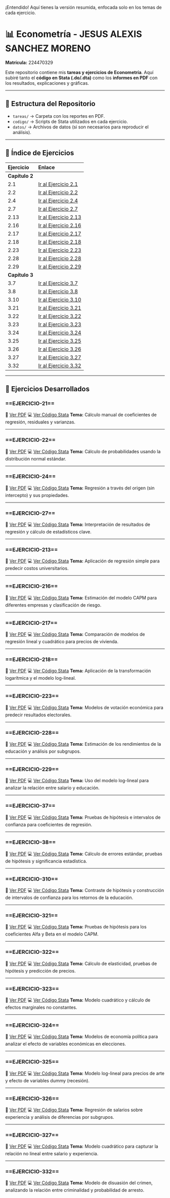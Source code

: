 ¡Entendido\! Aquí tienes la versión resumida, enfocada solo en los temas de cada ejercicio.

# 📊 Econometría - JESUS ALEXIS SANCHEZ MORENO

**Matrícula:** 224470329

Este repositorio contiene mis **tareas y ejercicios de Econometría**.
Aquí subiré tanto el **código en Stata (.do/.dta)** como los **informes en PDF** con los resultados, explicaciones y gráficas.

-----

## 📂 Estructura del Repositorio

  - `tareas/` → Carpeta con los reportes en PDF.
  - `codigo/` → Scripts de Stata utilizados en cada ejercicio.
  - `datos/` → Archivos de datos (si son necesarios para reproducir el análisis).

-----

## 📑 Índice de Ejercicios

| Ejercicio | Enlace |
| :--- | :--- |
| **Capítulo 2** | |
| 2.1 | [Ir al Ejercicio 2.1](https://www.google.com/search?q=%23ejercicio-21) |
| 2.2 | [Ir al Ejercicio 2.2](https://www.google.com/search?q=%23ejercicio-22) |
| 2.4 | [Ir al Ejercicio 2.4](https://www.google.com/search?q=%23ejercicio-24) |
| 2.7 | [Ir al Ejercicio 2.7](https://www.google.com/search?q=%23ejercicio-27) |
| 2.13 | [Ir al Ejercicio 2.13](https://www.google.com/search?q=%23ejercicio-213) |
| 2.16 | [Ir al Ejercicio 2.16](https://www.google.com/search?q=%23ejercicio-216) |
| 2.17 | [Ir al Ejercicio 2.17](https://www.google.com/search?q=%23ejercicio-217) |
| 2.18 | [Ir al Ejercicio 2.18](https://www.google.com/search?q=%23ejercicio-218) |
| 2.23 | [Ir al Ejercicio 2.23](https://www.google.com/search?q=%23ejercicio-223) |
| 2.28 | [Ir al Ejercicio 2.28](https://www.google.com/search?q=%23ejercicio-228) |
| 2.29 | [Ir al Ejercicio 2.29](https://www.google.com/search?q=%23ejercicio-229) |
| **Capítulo 3** | |
| 3.7 | [Ir al Ejercicio 3.7](https://www.google.com/search?q=%23ejercicio-37) |
| 3.8 | [Ir al Ejercicio 3.8](https://www.google.com/search?q=%23ejercicio-38) |
| 3.10 | [Ir al Ejercicio 3.10](https://www.google.com/search?q=%23ejercicio-310) |
| 3.21 | [Ir al Ejercicio 3.21](https://www.google.com/search?q=%23ejercicio-321) |
| 3.22 | [Ir al Ejercicio 3.22](https://www.google.com/search?q=%23ejercicio-322) |
| 3.23 | [Ir al Ejercicio 3.23](https://www.google.com/search?q=%23ejercicio-323) |
| 3.24 | [Ir al Ejercicio 3.24](https://www.google.com/search?q=%23ejercicio-324) |
| 3.25 | [Ir al Ejercicio 3.25](https://www.google.com/search?q=%23ejercicio-325) |
| 3.26 | [Ir al Ejercicio 3.26](https://www.google.com/search?q=%23ejercicio-326) |
| 3.27 | [Ir al Ejercicio 3.27](https://www.google.com/search?q=%23ejercicio-327) |
| 3.32 | [Ir al Ejercicio 3.32](https://www.google.com/search?q=%23ejercicio-332) |

-----

## 📘 Ejercicios Desarrollados

### \==EJERCICIO-21==

📄 [Ver PDF](https://www.google.com/search?q=tareas/Tarea-1.pdf)
💻 [Ver Código Stata](https://www.google.com/search?q=codigo/Tarea-1.do)
**Tema:** Cálculo manual de coeficientes de regresión, residuales y varianzas.

-----

### \==EJERCICIO-22==

📄 [Ver PDF](https://www.google.com/search?q=tareas/Tarea-1.pdf)
💻 [Ver Código Stata](https://www.google.com/search?q=codigo/Tarea-1.do)
**Tema:** Cálculo de probabilidades usando la distribución normal estándar.

-----

### \==EJERCICIO-24==

📄 [Ver PDF](https://www.google.com/search?q=tareas/Tarea-1.pdf)
💻 [Ver Código Stata](https://www.google.com/search?q=codigo/Tarea-1.do)
**Tema:** Regresión a través del origen (sin intercepto) y sus propiedades.

-----

### \==EJERCICIO-27==

📄 [Ver PDF](https://www.google.com/search?q=tareas/Tarea-1.pdf)
💻 [Ver Código Stata](https://www.google.com/search?q=codigo/Tarea-1.do)
**Tema:** Interpretación de resultados de regresión y cálculo de estadísticos clave.

-----

### \==EJERCICIO-213==

📄 [Ver PDF](https://www.google.com/search?q=tareas/Tarea-1.pdf)
💻 [Ver Código Stata](https://www.google.com/search?q=codigo/Tarea-1.do)
**Tema:** Aplicación de regresión simple para predecir costos universitarios.

-----

### \==EJERCICIO-216==

📄 [Ver PDF](https://www.google.com/search?q=tareas/Tarea-1.pdf)
💻 [Ver Código Stata](https://www.google.com/search?q=codigo/Tarea-1.do)
**Tema:** Estimación del modelo CAPM para diferentes empresas y clasificación de riesgo.

-----

### \==EJERCICIO-217==

📄 [Ver PDF](https://www.google.com/search?q=tareas/Tarea-1.pdf)
💻 [Ver Código Stata](https://www.google.com/search?q=codigo/Tarea-1.do)
**Tema:** Comparación de modelos de regresión lineal y cuadrático para precios de vivienda.

-----

### \==EJERCICIO-218==

📄 [Ver PDF](https://www.google.com/search?q=tareas/Tarea-1.pdf)
💻 [Ver Código Stata](https://www.google.com/search?q=codigo/Tarea-1.do)
**Tema:** Aplicación de la transformación logarítmica y el modelo log-lineal.

-----

### \==EJERCICIO-223==

📄 [Ver PDF](https://www.google.com/search?q=tareas/Tarea-1.pdf)
💻 [Ver Código Stata](https://www.google.com/search?q=codigo/Tarea-1.do)
**Tema:** Modelos de votación económica para predecir resultados electorales.

-----

### \==EJERCICIO-228==

📄 [Ver PDF](https://www.google.com/search?q=tareas/Tarea-1.pdf)
💻 [Ver Código Stata](https://www.google.com/search?q=codigo/Tarea-1.do)
**Tema:** Estimación de los rendimientos de la educación y análisis por subgrupos.

-----

### \==EJERCICIO-229==

📄 [Ver PDF](https://www.google.com/search?q=tareas/Tarea-1.pdf)
💻 [Ver Código Stata](https://www.google.com/search?q=codigo/Tarea-1.do)
**Tema:** Uso del modelo log-lineal para analizar la relación entre salario y educación.

-----

### \==EJERCICIO-37==

📄 [Ver PDF](https://www.google.com/search?q=tareas/Tarea-2.pdf)
💻 [Ver Código Stata](https://www.google.com/search?q=codigo/Tarea-2.do)
**Tema:** Pruebas de hipótesis e intervalos de confianza para coeficientes de regresión.

-----

### \==EJERCICIO-38==

📄 [Ver PDF](https://www.google.com/search?q=tareas/Tarea-2.pdf)
💻 [Ver Código Stata](https://www.google.com/search?q=codigo/Tarea-2.do)
**Tema:** Cálculo de errores estándar, pruebas de hipótesis y significancia estadística.

-----

### \==EJERCICIO-310==

📄 [Ver PDF](https://www.google.com/search?q=tareas/Tarea-2.pdf)
💻 [Ver Código Stata](https://www.google.com/search?q=codigo/Tarea-2.do)
**Tema:** Contraste de hipótesis y construcción de intervalos de confianza para los retornos de la educación.

-----

### \==EJERCICIO-321==

📄 [Ver PDF](https://www.google.com/search?q=tareas/Tarea-2.pdf)
💻 [Ver Código Stata](https://www.google.com/search?q=codigo/Tarea-2.do)
**Tema:** Pruebas de hipótesis para los coeficientes Alfa y Beta en el modelo CAPM.

-----

### \==EJERCICIO-322==

📄 [Ver PDF](https://www.google.com/search?q=tareas/Tarea-2.pdf)
💻 [Ver Código Stata](https://www.google.com/search?q=codigo/Tarea-2.do)
**Tema:** Cálculo de elasticidad, pruebas de hipótesis y predicción de precios.

-----

### \==EJERCICIO-323==

📄 [Ver PDF](https://www.google.com/search?q=tareas/Tarea-2.pdf)
💻 [Ver Código Stata](https://www.google.com/search?q=codigo/Tarea-2.do)
**Tema:** Modelo cuadrático y cálculo de efectos marginales no constantes.

-----

### \==EJERCICIO-324==

📄 [Ver PDF](https://www.google.com/search?q=tareas/Tarea-2.pdf)
💻 [Ver Código Stata](https://www.google.com/search?q=codigo/Tarea-2.do)
**Tema:** Modelos de economía política para analizar el efecto de variables económicas en elecciones.

-----

### \==EJERCICIO-325==

📄 [Ver PDF](https://www.google.com/search?q=tareas/Tarea-2.pdf)
💻 [Ver Código Stata](https://www.google.com/search?q=codigo/Tarea-2.do)
**Tema:** Modelo log-lineal para precios de arte y efecto de variables dummy (recesión).

-----

### \==EJERCICIO-326==

📄 [Ver PDF](https://www.google.com/search?q=tareas/Tarea-2.pdf)
💻 [Ver Código Stata](https://www.google.com/search?q=codigo/Tarea-2.do)
**Tema:** Regresión de salarios sobre experiencia y análisis de diferencias por subgrupos.

-----

### \==EJERCICIO-327==

📄 [Ver PDF](https://www.google.com/search?q=tareas/Tarea-2.pdf)
💻 [Ver Código Stata](https://www.google.com/search?q=codigo/Tarea-2.do)
**Tema:** Modelo cuadrático para capturar la relación no lineal entre salario y experiencia.

-----

### \==EJERCICIO-332==

📄 [Ver PDF](https://www.google.com/search?q=tareas/Tarea-2.pdf)
💻 [Ver Código Stata](https://www.google.com/search?q=codigo/Tarea-2.do)
**Tema:** Modelo de disuasión del crimen, analizando la relación entre criminalidad y probabilidad de arresto.
